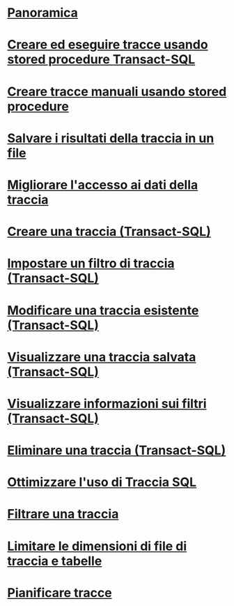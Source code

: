 # [Panoramica](sql-trace.md)  
# [Creare ed eseguire tracce usando stored procedure Transact-SQL](create-and-run-traces-using-transact-sql-stored-procedures.md)  
# [Creare tracce manuali usando stored procedure](create-manual-traces-using-stored-procedures.md)  
# [Salvare i risultati della traccia in un file](save-trace-results-to-a-file.md)  
# [Migliorare l'accesso ai dati della traccia](improve-access-to-trace-data.md)  
# [Creare una traccia (Transact-SQL)](create-a-trace-transact-sql.md)  
# [Impostare un filtro di traccia (Transact-SQL)](set-a-trace-filter-transact-sql.md)  
# [Modificare una traccia esistente (Transact-SQL)](modify-an-existing-trace-transact-sql.md)  
# [Visualizzare una traccia salvata (Transact-SQL)](view-a-saved-trace-transact-sql.md)  
# [Visualizzare informazioni sui filtri (Transact-SQL)](view-filter-information-transact-sql.md)  
# [Eliminare una traccia (Transact-SQL)](delete-a-trace-transact-sql.md)  
# [Ottimizzare l'uso di Traccia SQL](optimize-sql-trace.md)  
# [Filtrare una traccia](filter-a-trace.md)  
# [Limitare le dimensioni di file di traccia e tabelle](limit-trace-file-and-table-sizes.md)  
# [Pianificare tracce](schedule-traces.md)  

